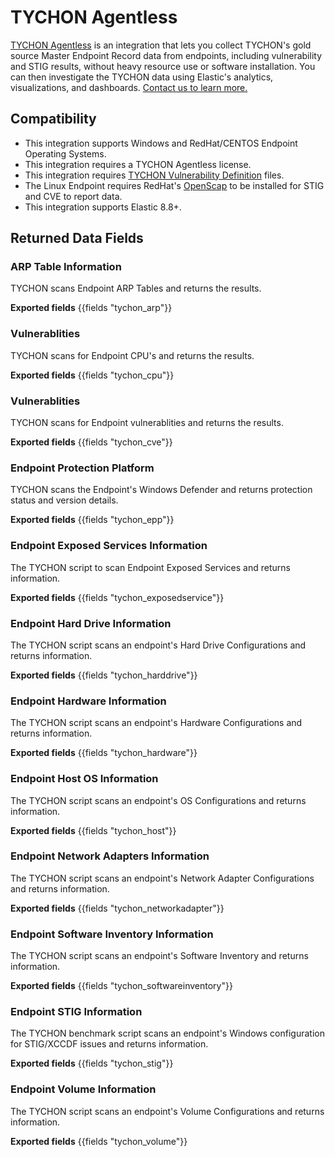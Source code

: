 # TYCHON Agentless

[TYCHON Agentless](https://tychon.io/products/tychon-agentless/) is an integration that lets you collect TYCHON's gold source Master Endpoint Record  data from endpoints, including vulnerability and STIG results, without heavy resource use or software installation. You can then investigate the TYCHON data using Elastic's analytics, visualizations, and dashboards. [Contact us to learn more.](https://tychon.io/start-a-free-trial/) 

## Compatibility

* This integration supports Windows and RedHat/CENTOS Endpoint Operating Systems. 
* This integration requires a TYCHON Agentless license. 
* This integration requires [TYCHON Vulnerability Definition](https://support.tychon.io/) files.
* The Linux Endpoint requires RedHat's [OpenScap](https://www.open-scap.org/tools/openscap-base/) to be installed for STIG and CVE to report data.
* This integration supports Elastic 8.8+.

## Returned Data Fields
### ARP Table Information

TYCHON scans Endpoint ARP Tables and returns the results.  

**Exported fields**
{{fields "tychon_arp"}}

### Vulnerablities

TYCHON scans for Endpoint CPU's and returns the results.  

**Exported fields**
{{fields "tychon_cpu"}}

### Vulnerablities

TYCHON scans for Endpoint vulnerablities and returns the results.  

**Exported fields**
{{fields "tychon_cve"}}

### Endpoint Protection Platform

TYCHON scans the Endpoint's Windows Defender and returns protection status and version details.  

**Exported fields**
{{fields "tychon_epp"}}

### Endpoint Exposed Services Information

The TYCHON script to scan Endpoint Exposed Services and returns information.  

**Exported fields**
{{fields "tychon_exposedservice"}}

### Endpoint Hard Drive Information

The TYCHON script scans an endpoint's Hard Drive Configurations and returns information.  

**Exported fields**
{{fields "tychon_harddrive"}}

### Endpoint Hardware Information

The TYCHON script scans an endpoint's Hardware Configurations and returns information.  

**Exported fields**
{{fields "tychon_hardware"}}

### Endpoint Host OS Information

The TYCHON script scans an endpoint's OS Configurations and returns information.  

**Exported fields**
{{fields "tychon_host"}}

### Endpoint Network Adapters Information

The TYCHON script scans an endpoint's Network Adapter Configurations and returns information.  

**Exported fields**
{{fields "tychon_networkadapter"}}

### Endpoint Software Inventory Information

The TYCHON script scans an endpoint's Software Inventory and returns information.  

**Exported fields**
{{fields "tychon_softwareinventory"}}

### Endpoint STIG Information

The TYCHON benchmark script scans an endpoint's Windows configuration for STIG/XCCDF issues and returns information.  

**Exported fields**
{{fields "tychon_stig"}}

### Endpoint Volume Information

The TYCHON script scans an endpoint's Volume Configurations and returns information.  

**Exported fields**
{{fields "tychon_volume"}}
